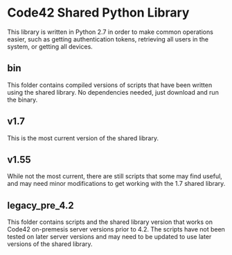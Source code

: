 # Code42 Shared Python Library
This library is written in Python 2.7 in order to make common operations easier, such as getting authentication tokens, retrieving all users in the system, or getting all devices.

## bin
This folder contains compiled versions of scripts that have been written using the shared library.  No dependencies needed, just download and run the binary.

## v1.7
This is the most current version of the shared library.

## v1.55
While not the most current, there are still scripts that some may find useful, and may need minor modifications to get working with the 1.7 shared library.

## legacy_pre_4.2
This folder contains scripts and the shared library version that works on Code42 on-premesis server versions prior to 4.2.  The scripts have not been tested on later server versions and may need to be updated to use later versions of the shared library.
